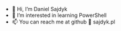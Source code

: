 - 👋 Hi, I’m Daniel Sajdyk
- 👀 I’m interested in learning PowerShell
- 📫 You can reach me at github :email: sajdyk.pl

<!---
sajdykpl/sajdykpl is a ✨ special ✨ repository because its `README.md` (this file) appears on your GitHub profile.
You can click the Preview link to take a look at your changes.
--->
